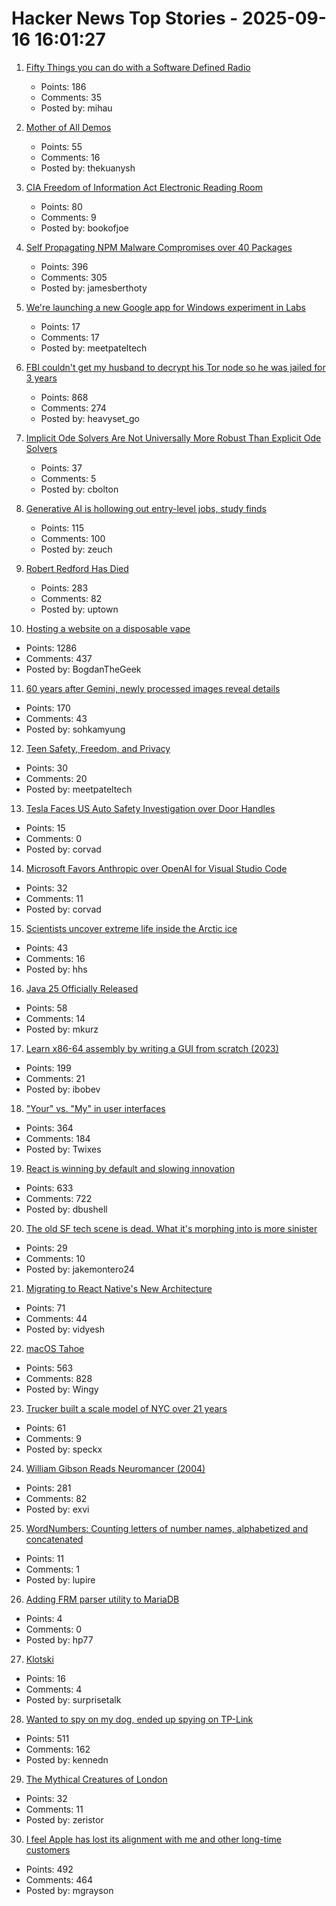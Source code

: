 # Hacker News Top Stories - 2025-09-16 16:01:27

1. [Fifty Things you can do with a Software Defined Radio](https://blinry.org/50-things-with-sdr/)
   - Points: 186
   - Comments: 35
   - Posted by: mihau

2. [Mother of All Demos](https://wordspike.com/s/5ip0xneiTsc)
   - Points: 55
   - Comments: 16
   - Posted by: thekuanysh

3. [CIA Freedom of Information Act Electronic Reading Room](https://www.cia.gov/readingroom)
   - Points: 80
   - Comments: 9
   - Posted by: bookofjoe

4. [Self Propagating NPM Malware Compromises over 40 Packages](https://www.stepsecurity.io/blog/ctrl-tinycolor-and-40-npm-packages-compromised)
   - Points: 396
   - Comments: 305
   - Posted by: jamesberthoty

5. [We're launching a new Google app for Windows experiment in Labs](https://blog.google/products/search/google-app-windows-labs/)
   - Points: 17
   - Comments: 17
   - Posted by: meetpateltech

6. [FBI couldn't get my husband to decrypt his Tor node so he was jailed for 3 years](https://old.reddit.com/r/TOR/comments/1ni5drm/the_fbi_couldnt_get_my_husband_to_decrypt_his_tor/)
   - Points: 868
   - Comments: 274
   - Posted by: heavyset_go

7. [Implicit Ode Solvers Are Not Universally More Robust Than Explicit Ode Solvers](https://www.stochasticlifestyle.com/implicit-ode-solvers-are-not-universally-more-robust-than-explicit-ode-solvers-or-why-no-ode-solver-is-best/)
   - Points: 37
   - Comments: 5
   - Posted by: cbolton

8. [Generative AI is hollowing out entry-level jobs, study finds](https://papers.ssrn.com/sol3/papers.cfm?abstract_id=5425555)
   - Points: 115
   - Comments: 100
   - Posted by: zeuch

9. [Robert Redford Has Died](https://www.nytimes.com/2025/09/16/movies/robert-redford-dead.html)
   - Points: 283
   - Comments: 82
   - Posted by: uptown

10. [Hosting a website on a disposable vape](https://bogdanthegeek.github.io/blog/projects/vapeserver/)
   - Points: 1286
   - Comments: 437
   - Posted by: BogdanTheGeek

11. [60 years after Gemini, newly processed images reveal details](https://arstechnica.com/space/2025/09/60-years-after-gemini-newly-processed-images-reveal-incredible-details/)
   - Points: 170
   - Comments: 43
   - Posted by: sohkamyung

12. [Teen Safety, Freedom, and Privacy](https://openai.com/index/teen-safety-freedom-and-privacy)
   - Points: 30
   - Comments: 20
   - Posted by: meetpateltech

13. [Tesla Faces US Auto Safety Investigation over Door Handles](https://www.bloomberg.com/news/articles/2025-09-16/tesla-tsla-faces-probe-by-us-auto-safety-agency-over-door-handles)
   - Points: 15
   - Comments: 0
   - Posted by: corvad

14. [Microsoft Favors Anthropic over OpenAI for Visual Studio Code](https://www.theverge.com/report/778641/microsoft-visual-studio-code-anthropic-claude-4)
   - Points: 32
   - Comments: 11
   - Posted by: corvad

15. [Scientists uncover extreme life inside the Arctic ice](https://news.stanford.edu/stories/2025/09/extreme-life-arctic-ice-diatoms-ecological-discovery)
   - Points: 43
   - Comments: 16
   - Posted by: hhs

16. [Java 25 Officially Released](https://mail.openjdk.org/pipermail/announce/2025-September/000360.html)
   - Points: 58
   - Comments: 14
   - Posted by: mkurz

17. [Learn x86-64 assembly by writing a GUI from scratch (2023)](https://gaultier.github.io/blog/x11_x64.html)
   - Points: 199
   - Comments: 21
   - Posted by: ibobev

18. ["Your" vs. "My" in user interfaces](https://adamsilver.io/blog/your-vs-my-in-user-interfaces/)
   - Points: 364
   - Comments: 184
   - Posted by: Twixes

19. [React is winning by default and slowing innovation](https://www.lorenstew.art/blog/react-won-by-default/)
   - Points: 633
   - Comments: 722
   - Posted by: dbushell

20. [The old SF tech scene is dead. What it's morphing into is more sinister](https://www.sfgate.com/tech/article/bay-area-tech-scene-dorky-now-terrifying-21042943.php)
   - Points: 29
   - Comments: 10
   - Posted by: jakemontero24

21. [Migrating to React Native's New Architecture](https://shopify.engineering/react-native-new-architecture)
   - Points: 71
   - Comments: 44
   - Posted by: vidyesh

22. [macOS Tahoe](https://www.apple.com/os/macos/)
   - Points: 563
   - Comments: 828
   - Posted by: Wingy

23. [Trucker built a scale model of NYC over 21 years](https://gothamist.com/arts-entertainment/this-trucker-built-a-scale-model-of-nyc-over-21-years-its-drawing-museums-attention)
   - Points: 61
   - Comments: 9
   - Posted by: speckx

24. [William Gibson Reads Neuromancer (2004)](http://bearcave.com/bookrev/neuromancer/neuromancer_audio.html)
   - Points: 281
   - Comments: 82
   - Posted by: exvi

25. [WordNumbers: Counting letters of number names, alphabetized and concatenated](http://conway.rutgers.edu/~ccshan/wiki/blog/posts/WordNumbers1/)
   - Points: 11
   - Comments: 1
   - Posted by: lupire

26. [Adding FRM parser utility to MariaDB](https://hp77-creator.github.io/blogs/gsoc25)
   - Points: 4
   - Comments: 0
   - Posted by: hp77

27. [Klotski](https://2swap.github.io/Klotski-Webpage/)
   - Points: 16
   - Comments: 4
   - Posted by: surprisetalk

28. [Wanted to spy on my dog, ended up spying on TP-Link](https://kennedn.com/blog/posts/tapo/)
   - Points: 511
   - Comments: 162
   - Posted by: kennedn

29. [The Mythical Creatures of London](https://londonist.com/london/history/the-mythical-creatures-of-london)
   - Points: 32
   - Comments: 11
   - Posted by: zeristor

30. [I feel Apple has lost its alignment with me and other long-time customers](https://morrick.me/archives/10137)
   - Points: 492
   - Comments: 464
   - Posted by: mgrayson

